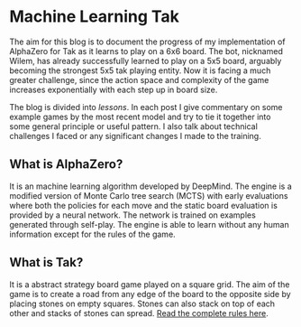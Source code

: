 # Machine Learning Tak

The aim for this blog is to document the progress of my implementation of AlphaZero for Tak as it learns to play on a 6x6 board.
The bot, nicknamed Wilem, has already successfully learned to play on a 5x5 board, arguably becoming the strongest 5x5 tak playing entity.
Now it is facing a much greater challenge, since the action space and complexity of the game increases exponentially with each step up in board size.

The blog is divided into *lessons*. In each post I give commentary on some example games by the most recent model and try to tie it
together into some general principle or useful pattern. I also talk about technical challenges I faced or any significant changes I made to the training.

## What is AlphaZero?

It is an machine learning algorithm developed by DeepMind.
The engine is a modified version of Monte Carlo tree search (MCTS)
with early evaluations where both the policies for each move and the static board evaluation
is provided by a neural network. The network is trained on examples generated through self-play.
The engine is able to learn without any human information except for the rules of the game.

## What is Tak?

It is a abstract strategy board game played on a square grid.
The aim of the game is to create a road from any edge of the board to the opposite side by placing stones on empty squares.
Stones can also stack on top of each other and stacks of stones can spread.
[Read the complete rules here](https://ustak.org/play-beautiful-game-tak/).
